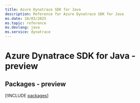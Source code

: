 ```yaml
---
title: Azure Dynatrace SDK for Java
description: Reference for Azure Dynatrace SDK for Java
ms.date: 10/03/2025
ms.topic: reference
ms.devlang: java
ms.service: dynatrace
---
```

# Azure Dynatrace SDK for Java - preview
## Packages - preview
[!INCLUDE [packages](dynatrace-index.md)]